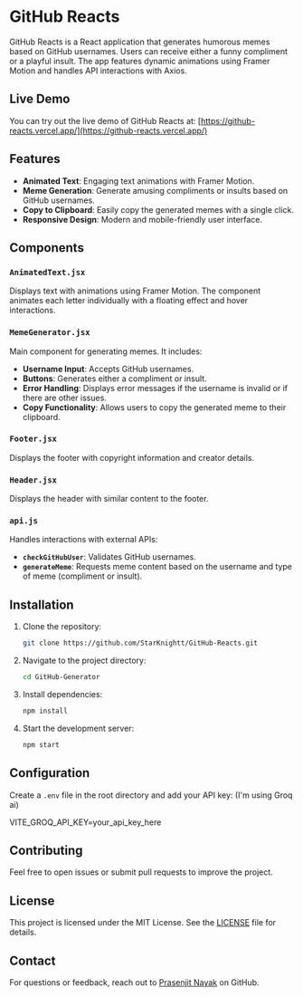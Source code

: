 # GitHub Reacts

GitHub Reacts is a React application that generates humorous memes based on GitHub usernames. Users can receive either a funny compliment or a playful insult. The app features dynamic animations using Framer Motion and handles API interactions with Axios.

## Live Demo

You can try out the live demo of GitHub Reacts at: [https://github-reacts.vercel.app/](https://github-reacts.vercel.app/)

## Features

- **Animated Text**: Engaging text animations with Framer Motion.
- **Meme Generation**: Generate amusing compliments or insults based on GitHub usernames.
- **Copy to Clipboard**: Easily copy the generated memes with a single click.
- **Responsive Design**: Modern and mobile-friendly user interface.

## Components

### `AnimatedText.jsx`

Displays text with animations using Framer Motion. The component animates each letter individually with a floating effect and hover interactions.

### `MemeGenerator.jsx`

Main component for generating memes. It includes:

- **Username Input**: Accepts GitHub usernames.
- **Buttons**: Generates either a compliment or insult.
- **Error Handling**: Displays error messages if the username is invalid or if there are other issues.
- **Copy Functionality**: Allows users to copy the generated meme to their clipboard.

### `Footer.jsx`

Displays the footer with copyright information and creator details.

### `Header.jsx`

Displays the header with similar content to the footer. 

### `api.js`

Handles interactions with external APIs:

- **`checkGitHubUser`**: Validates GitHub usernames.
- **`generateMeme`**: Requests meme content based on the username and type of meme (compliment or insult).

## Installation

1. Clone the repository:
    ```bash
    git clone https://github.com/StarKnightt/GitHub-Reacts.git
    ```

2. Navigate to the project directory:
    ```bash
    cd GitHub-Generator
    ```

3. Install dependencies:
    ```bash
    npm install
    ```

4. Start the development server:
    ```bash
    npm start
    ```

## Configuration

Create a `.env` file in the root directory and add your API key: (I'm using Groq ai)

VITE_GROQ_API_KEY=your_api_key_here


## Contributing

Feel free to open issues or submit pull requests to improve the project. 

## License

This project is licensed under the MIT License. See the [LICENSE](LICENSE) file for details.

## Contact

For questions or feedback, reach out to [Prasenjit Nayak](https://github.com/StarKnightt) on GitHub.

